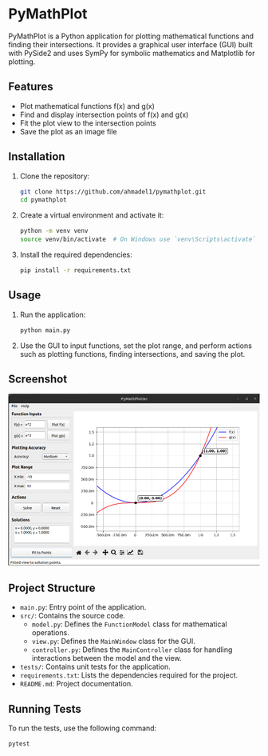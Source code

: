 # PyMathPlot

PyMathPlot is a Python application for plotting mathematical functions and finding their intersections. It provides a graphical user interface (GUI) built with PySide2 and uses SymPy for symbolic mathematics and Matplotlib for plotting.

## Features

- Plot mathematical functions f(x) and g(x)
- Find and display intersection points of f(x) and g(x)
- Fit the plot view to the intersection points
- Save the plot as an image file

## Installation

1. Clone the repository:
    ```sh
    git clone https://github.com/ahmadel1/pymathplot.git
    cd pymathplot
    ```

2. Create a virtual environment and activate it:
    ```sh
    python -m venv venv
    source venv/bin/activate  # On Windows use `venv\Scripts\activate`
    ```

3. Install the required dependencies:
    ```sh
    pip install -r requirements.txt
    ```

## Usage

1. Run the application:
    ```sh
    python main.py
    ```

2. Use the GUI to input functions, set the plot range, and perform actions such as plotting functions, finding intersections, and saving the plot.

## Screenshot

![PyMathPlot Screenshot](Images/Example1.png)

## Project Structure

- `main.py`: Entry point of the application.
- `src/`: Contains the source code.
  - `model.py`: Defines the `FunctionModel` class for mathematical operations.
  - `view.py`: Defines the `MainWindow` class for the GUI.
  - `controller.py`: Defines the `MainController` class for handling interactions between the model and the view.
- `tests/`: Contains unit tests for the application.
- `requirements.txt`: Lists the dependencies required for the project.
- `README.md`: Project documentation.

## Running Tests

To run the tests, use the following command:
```sh
pytest